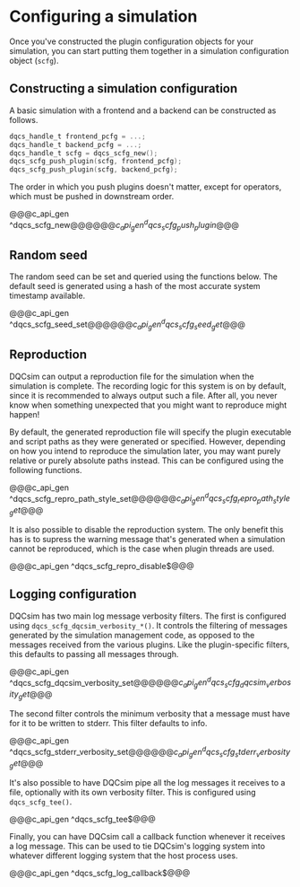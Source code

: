 # Configuring a simulation

Once you've constructed the plugin configuration objects for your simulation,
you can start putting them together in a simulation configuration object
(`scfg`).

## Constructing a simulation configuration

A basic simulation with a frontend and a backend can be constructed as follows.

```C
dqcs_handle_t frontend_pcfg = ...;
dqcs_handle_t backend_pcfg = ...;
dqcs_handle_t scfg = dqcs_scfg_new();
dqcs_scfg_push_plugin(scfg, frontend_pcfg);
dqcs_scfg_push_plugin(scfg, backend_pcfg);
```

The order in which you push plugins doesn't matter, except for operators, which
must be pushed in downstream order.

@@@c_api_gen ^dqcs_scfg_new$@@@
@@@c_api_gen ^dqcs_scfg_push_plugin$@@@

## Random seed

The random seed can be set and queried using the functions below. The default
seed is generated using a hash of the most accurate system timestamp available.

@@@c_api_gen ^dqcs_scfg_seed_set$@@@
@@@c_api_gen ^dqcs_scfg_seed_get$@@@

## Reproduction

DQCsim can output a reproduction file for the simulation when the simulation is
complete. The recording logic for this system is on by default, since it is
recommended to always output such a file. After all, you never know when
something unexpected that you might want to reproduce might happen!

By default, the generated reproduction file will specify the plugin executable
and script paths as they were generated or specified. However, depending on how
you intend to reproduce the simulation later, you may want purely relative or
purely absolute paths instead. This can be configured using the following
functions.

@@@c_api_gen ^dqcs_scfg_repro_path_style_set$@@@
@@@c_api_gen ^dqcs_scfg_repro_path_style_get$@@@

It is also possible to disable the reproduction system. The only benefit this
has is to supress the warning message that's generated when a simulation cannot
be reproduced, which is the case when plugin threads are used.

@@@c_api_gen ^dqcs_scfg_repro_disable$@@@

## Logging configuration

DQCsim has two main log message verbosity filters. The first is configured
using `dqcs_scfg_dqcsim_verbosity_*()`. It controls the filtering of messages
generated by the simulation management code, as opposed to the messages
received from the various plugins. Like the plugin-specific filters, this
defaults to passing all messages through.

@@@c_api_gen ^dqcs_scfg_dqcsim_verbosity_set$@@@
@@@c_api_gen ^dqcs_scfg_dqcsim_verbosity_get$@@@

The second filter controls the minimum verbosity that a message must have for
it to be written to stderr. This filter defaults to info.

@@@c_api_gen ^dqcs_scfg_stderr_verbosity_set$@@@
@@@c_api_gen ^dqcs_scfg_stderr_verbosity_get$@@@

It's also possible to have DQCsim pipe all the log messages it receives to a
file, optionally with its own verbosity filter. This is configured using
`dqcs_scfg_tee()`.

@@@c_api_gen ^dqcs_scfg_tee$@@@

Finally, you can have DQCsim call a callback function whenever it receives a
log message. This can be used to tie DQCsim's logging system into whatever
different logging system that the host process uses.

@@@c_api_gen ^dqcs_scfg_log_callback$@@@
